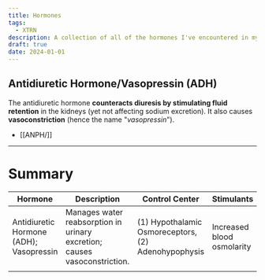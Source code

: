 ```yaml
---
title: Hormones
tags:
  - XTRN
description: A collection of all of the hormones I've encountered in my studies. Listed under each item are related topics and affectations.
draft: true
date: 2024-01-01
---
```

## Antidiuretic Hormone/Vasopressin (ADH)
The antidiuretic hormone **counteracts diuresis by stimulating fluid retention** in the kidneys (yet not affecting sodium excretion). It also causes **vasoconstriction** (hence the name "*vasopressin*").
- [[ANPH/]]
___
# Summary
| Hormone | Description | Control Center | Stimulants | Depressants |
| ---- | ---- | ---- | ---- | ---- |
| Antidiuretic Hormone (ADH); Vasopressin | Manages water reabsorption in urinary excretion; causes vasoconstriction. | (1) Hypothalamic Osmoreceptors, (2) Adenohypophysis | Increased blood osmolarity | Decreased blood osmolarity |
|  |  |  |  |  |
